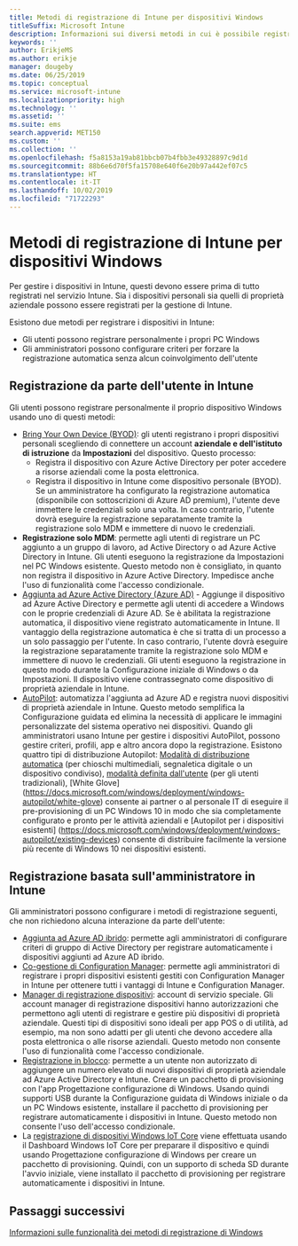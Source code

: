 ```yaml
---
title: Metodi di registrazione di Intune per dispositivi Windows
titleSuffix: Microsoft Intune
description: Informazioni sui diversi metodi in cui è possibile registrare dispositivi Windows in Intune
keywords: ''
author: ErikjeMS
ms.author: erikje
manager: dougeby
ms.date: 06/25/2019
ms.topic: conceptual
ms.service: microsoft-intune
ms.localizationpriority: high
ms.technology: ''
ms.assetid: ''
ms.suite: ems
search.appverid: MET150
ms.custom: ''
ms.collection: ''
ms.openlocfilehash: f5a8153a19ab81bbcb07b4fbb3e49328897c9d1d
ms.sourcegitcommit: 88b6e6d70f5fa15708e640f6e20b97a442ef07c5
ms.translationtype: HT
ms.contentlocale: it-IT
ms.lasthandoff: 10/02/2019
ms.locfileid: "71722293"
---
```

# <a name="intune-enrollment-methods-for-windows-devices"></a>Metodi di registrazione di Intune per dispositivi Windows

Per gestire i dispositivi in Intune, questi devono essere prima di tutto registrati nel servizio Intune. Sia i dispositivi personali sia quelli di proprietà aziendale possono essere registrati per la gestione di Intune. 

Esistono due metodi per registrare i dispositivi in Intune:
- Gli utenti possono registrare personalmente i propri PC Windows 
- Gli amministratori possono configurare criteri per forzare la registrazione automatica senza alcun coinvolgimento dell'utente

## <a name="user-self-enrollment-in-intune"></a>Registrazione da parte dell'utente in Intune

Gli utenti possono registrare personalmente il proprio dispositivo Windows usando uno di questi metodi:

- [Bring Your Own Device (BYOD)](https://docs.microsoft.com/intune-user-help/enroll-windows-10-device): gli utenti registrano i propri dispositivi personali scegliendo di connettere un account **aziendale e dell'istituto di istruzione** da **Impostazioni** del dispositivo. Questo processo:
  - Registra il dispositivo con Azure Active Directory per poter accedere a risorse aziendali come la posta elettronica.
  - Registra il dispositivo in Intune come dispositivo personale (BYOD).
Se un amministratore ha configurato la registrazione automatica (disponibile con sottoscrizioni di Azure AD premium), l'utente deve immettere le credenziali solo una volta. In caso contrario, l'utente dovrà eseguire la registrazione separatamente tramite la registrazione solo MDM e immettere di nuovo le credenziali.  
- **Registrazione solo MDM**: permette agli utenti di registrare un PC aggiunto a un gruppo di lavoro, ad Active Directory o ad Azure Active Directory in Intune. Gli utenti eseguono la registrazione da Impostazioni nel PC Windows esistente. Questo metodo non è consigliato, in quanto non registra il dispositivo in Azure Active Directory. Impedisce anche l'uso di funzionalità come l'accesso condizionale.
- [Aggiunta ad Azure Active Directory (Azure AD)](https://docs.microsoft.com/azure/active-directory/user-help/user-help-join-device-on-network) - Aggiunge il dispositivo ad Azure Active Directory e permette agli utenti di accedere a Windows con le proprie credenziali di Azure AD. Se è abilitata la registrazione automatica, il dispositivo viene registrato automaticamente in Intune. Il vantaggio della registrazione automatica è che si tratta di un processo a un solo passaggio per l'utente. In caso contrario, l'utente dovrà eseguire la registrazione separatamente tramite la registrazione solo MDM e immettere di nuovo le credenziali. Gli utenti eseguono la registrazione in questo modo durante la Configurazione iniziale di Windows o da Impostazioni. Il dispositivo viene contrassegnato come dispositivo di proprietà aziendale in Intune.
- [AutoPilot](enrollment-autopilot.md): automatizza l'aggiunta ad Azure AD e registra nuovi dispositivi di proprietà aziendale in Intune. Questo metodo semplifica la Configurazione guidata ed elimina la necessità di applicare le immagini personalizzate del sistema operativo nei dispositivi. Quando gli amministratori usano Intune per gestire i dispositivi AutoPilot, possono gestire criteri, profili, app e altro ancora dopo la registrazione.  Esistono quattro tipi di distribuzione Autopilot: [Modalità di distribuzione automatica](https://docs.microsoft.com/windows/deployment/windows-autopilot/self-deploying) (per chioschi multimediali, segnaletica digitale o un dispositivo condiviso), [modalità definita dall'utente](https://docs.microsoft.com/windows/deployment/windows-autopilot/user-driven) (per gli utenti tradizionali), [White Glove] (https://docs.microsoft.com/windows/deployment/windows-autopilot/white-glove) consente ai partner o al personale IT di eseguire il pre-provisioning di un PC Windows 10 in modo che sia completamente configurato e pronto per le attività aziendali e [Autopilot per i dispositivi esistenti] (https://docs.microsoft.com/windows/deployment/windows-autopilot/existing-devices) consente di distribuire facilmente la versione più recente di Windows 10 nei dispositivi esistenti.

## <a name="administrator-based-enrollment-in-intune"></a>Registrazione basata sull'amministratore in Intune

Gli amministratori possono configurare i metodi di registrazione seguenti, che non richiedono alcuna interazione da parte dell'utente:

- [Aggiunta ad Azure AD ibrido](https://docs.microsoft.com/windows/client-management/mdm/enroll-a-windows-10-device-automatically-using-group-policy): permette agli amministratori di configurare criteri di gruppo di Active Directory per registrare automaticamente i dispositivi aggiunti ad Azure AD ibrido. 
- [Co-gestione di Configuration Manager](https://docs.microsoft.com/sccm/comanage/overview): permette agli amministratori di registrare i propri dispositivi esistenti gestiti con Configuration Manager in Intune per ottenere tutti i vantaggi di Intune e Configuration Manager. 
- [Manager di registrazione dispositivi](device-enrollment-manager-enroll.md): account di servizio speciale. Gli account manager di registrazione dispositivi hanno autorizzazioni che permettono agli utenti di registrare e gestire più dispositivi di proprietà aziendale. Questi tipi di dispositivi sono ideali per app POS o di utilità, ad esempio, ma non sono adatti per gli utenti che devono accedere alla posta elettronica o alle risorse aziendali. Questo metodo non consente l'uso di funzionalità come l'accesso condizionale. 
- [Registrazione in blocco](../windows-bulk-enroll.md): permette a un utente non autorizzato di aggiungere un numero elevato di nuovi dispositivi di proprietà aziendale ad Azure Active Directory e Intune. Creare un pacchetto di provisioning con l'app Progettazione configurazione di Windows. Usando quindi supporti USB durante la Configurazione guidata di Windows iniziale o da un PC Windows esistente, installare il pacchetto di provisioning per registrare automaticamente i dispositivi in Intune. Questo metodo non consente l'uso dell'accesso condizionale. 
- La [registrazione di dispositivi Windows IoT Core](https://docs.microsoft.com/windows/iot-core/manage-your-device/intunedeviceenrollment) viene effettuata usando il Dashboard Windows IoT Core per preparare il dispositivo e quindi usando Progettazione configurazione di Windows per creare un pacchetto di provisioning. Quindi, con un supporto di scheda SD durante l'avvio iniziale, viene installato il pacchetto di provisioning per registrare automaticamente i dispositivi in Intune.

## <a name="next-steps"></a>Passaggi successivi

[Informazioni sulle funzionalità dei metodi di registrazione di Windows](enrollment-method-capab.md)
